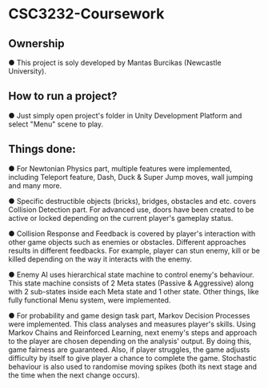 # CSC3232-Coursework

<h2>Ownership</h2>
● This project is soly developed by Mantas Burcikas (Newcastle University).

<h2>How to run a project?</h2>
● Just simply open project's folder in Unity Development Platform and select "Menu" scene to play.

<h2>Things done:</h2>
● For Newtonian Physics part, multiple features were implemented, including Teleport feature, Dash, Duck & Super Jump moves, wall jumping and many more.

● Specific destructible objects (bricks), bridges, obstacles and etc. covers Collision Detection part. For advanced use, doors have been created to be active or locked depending on the current player's gameplay status.

● Collision Response and Feedback is covered by player's interaction with other game objects such as enemies or obstacles. Different approaches results in different feedbacks. For example, player can stun enemy, kill or be killed depending on the way it interacts with the enemy.

● Enemy AI uses hierarchical state machine to control enemy's behaviour. This state machine consists of 2 Meta states (Passive & Aggressive) along with 2 sub-states inside each Meta state and 1 other state. Other things, like fully functional Menu system, were implemented.

● For probability and game design task part, Markov Decision Processes were implemented. This class analyses and measures player's skills. Using Markov Chains and Reinforced Learning, next enemy's steps and approach to the player are chosen depending on the analysis' output. By doing this, game fairness are guaranteed. Also, if player struggles, the game adjusts difficulty by itself to give player a chance to complete the game. Stochastic behaviour is also used to randomise moving spikes (both its next stage and the time when the next change occurs). 
